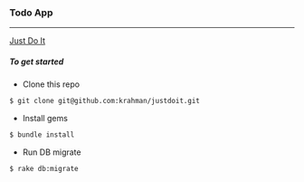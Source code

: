 ### Todo App
------
[Just Do It](https://blooming-savannah-5725.herokuapp.com/)

##### To get started

* Clone this repo
```bash
$ git clone git@github.com:krahman/justdoit.git
```
* Install gems
```bash
$ bundle install
```
* Run DB migrate
```bash
$ rake db:migrate